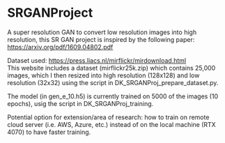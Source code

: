 # SRGANProject

A super resolution GAN to convert low resolution images into high resolution, this SR GAN project is inspired by the following paper:
https://arxiv.org/pdf/1609.04802.pdf

Dataset used:
https://press.liacs.nl/mirflickr/mirdownload.html<br>
This website includes  a dataset (mirflickr25k.zip) which contains 25,000 images, which I then resized into high resolution (128x128) and low resolution (32x32) using the script in DK_SRGANProj_prepare_dataset.py.

The model (in gen_e_10.h5) is currently trained on 5000 of the images (10 epochs), usig the script in DK_SRGANProj_training.

Potential option for extension/area of research: how to train on remote cloud server (i.e. AWS, Azure, etc.) instead of on the local machine (RTX 4070) to have faster training.
